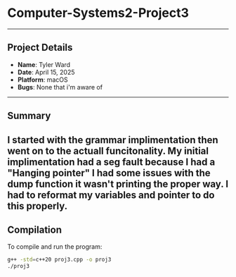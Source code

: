 # Computer-Systems2-Project3

---

## Project Details

- **Name**: Tyler Ward  
- **Date**: April 15, 2025  
- **Platform**: macOS  
- **Bugs**: None that i'm aware of

---

## Summary

I started with the grammar implimentation then went on to the actuall funcitonality. My initial implimentation had a seg fault because I had a "Hanging pointer" I had some issues with the dump function it wasn't printing the proper way. I had to reformat my variables and pointer to do this properly. 
---

## Compilation

To compile and run the program:

```bash
g++ -std=c++20 proj3.cpp -o proj3
./proj3